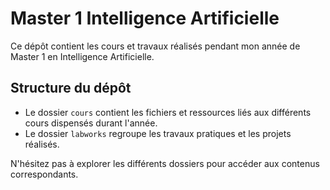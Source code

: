 # Master 1 Intelligence Artificielle

Ce dépôt contient les cours et travaux réalisés pendant mon année de Master 1 en Intelligence Artificielle.

## Structure du dépôt

- Le dossier `cours` contient les fichiers et ressources liés aux différents cours dispensés durant l'année.
- Le dossier `labworks` regroupe les travaux pratiques et les projets réalisés.

N'hésitez pas à explorer les différents dossiers pour accéder aux contenus correspondants.
